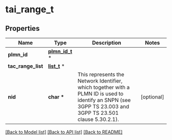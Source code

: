# tai_range_t

## Properties
Name | Type | Description | Notes
------------ | ------------- | ------------- | -------------
**plmn_id** | [**plmn_id_t**](plmn_id.md) \* |  | 
**tac_range_list** | [**list_t**](tac_range.md) \* |  | 
**nid** | **char \*** | This represents the Network Identifier, which together with a PLMN ID is used to identify an SNPN (see 3GPP TS 23.003 and 3GPP TS 23.501 clause 5.30.2.1).   | [optional] 

[[Back to Model list]](../README.md#documentation-for-models) [[Back to API list]](../README.md#documentation-for-api-endpoints) [[Back to README]](../README.md)


